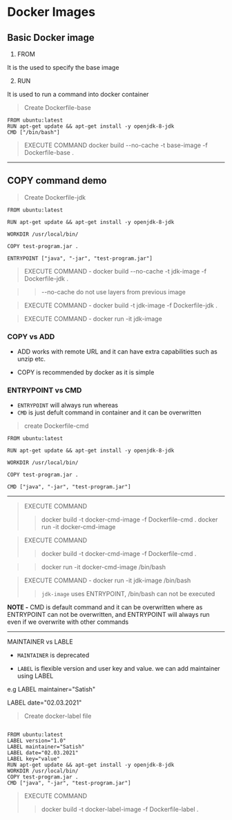 # Docker Images

## Basic Docker image

1. FROM 

It is the used to specify the base image

2. RUN

It is used to run a command into docker container

> Create Dockerfile-base

```code docker
FROM ubuntu:latest
RUN apt-get update && apt-get install -y openjdk-8-jdk
CMD ["/bin/bash"]
```
> EXECUTE COMMAND docker build --no-cache -t base-image -f Dockerfile-base .

----
## COPY command demo

> Create Dockerfile-jdk

```
FROM ubuntu:latest

RUN apt-get update && apt-get install -y openjdk-8-jdk

WORKDIR /usr/local/bin/

COPY test-program.jar .

ENTRYPOINT ["java", "-jar", "test-program.jar"]
```

> EXECUTE COMMAND - docker build --no-cache -t jdk-image -f Dockerfile-jdk .

>> --no-cache do not use layers from previous image 

> EXECUTE COMMAND - docker build  -t jdk-image -f Dockerfile-jdk .

>  EXECUTE COMMAND - docker run -it jdk-image
### COPY vs ADD

- ADD works with remote URL and it can have extra capabilities such as unzip etc.

- COPY is recommended by docker as it is simple

### ENTRYPOINT vs CMD

- `ENTRYPOINT` will always run whereas 
- `CMD` is just defult command in container and it can be overwritten

> create Dockerfile-cmd

```docker
FROM ubuntu:latest

RUN apt-get update && apt-get install -y openjdk-8-jdk

WORKDIR /usr/local/bin/

COPY test-program.jar .

CMD ["java", "-jar", "test-program.jar"]
```

-----

> EXECUTE COMMAND
>> docker build  -t docker-cmd-image -f Dockerfile-cmd .
>> docker run -it docker-cmd-image

> EXECUTE COMMAND
>> docker build  -t docker-cmd-image -f Dockerfile-cmd .

>> docker run -it docker-cmd-image /bin/bash

>  EXECUTE COMMAND - docker run -it jdk-image /bin/bash
>> `jdk-image` uses ENTRYPOINT, /bin/bash can not be executed

**NOTE -**  CMD is default command and it can be overwritten where as ENTRYPOINT can not be overwritten, and ENTRYPOINT will always run even if we overwrite with other commands


---

MAINTAINER vs LABLE

- `MAINTAINER` is deprecated

- `LABEL` is flexible version and user key and value. we can add maintainer using LABEL

e.g LABEL maintainer="Satish"

LABEL date="02.03.2021"

> Create docker-label file 
```docker

FROM ubuntu:latest
LABEL version="1.0"
LABEL maintainer="Satish"
LABEL date="02.03.2021"
LABEL key="value"
RUN apt-get update && apt-get install -y openjdk-8-jdk
WORKDIR /usr/local/bin/
COPY test-program.jar .
CMD ["java", "-jar", "test-program.jar"]
```
> EXECUTE COMMAND
>> docker build  -t docker-label-image -f Dockerfile-label .